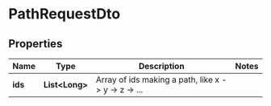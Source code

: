 
# PathRequestDto

## Properties
Name | Type | Description | Notes
------------ | ------------- | ------------- | -------------
**ids** | **List&lt;Long&gt;** | Array of ids making a path, like x -&gt; y -&gt; z -&gt; ... | 



